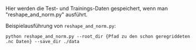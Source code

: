Hier werden die Test- und Trainings-Daten gespeichert, wenn man "reshape_and_norm.py" ausführt.


Beispielausführung von ```reshape_and_norm.py```:

```
python reshape_and_norm.py --root_dir {Pfad zu den schon geregriddeten .nc Daten} --save_dir ./data
```
